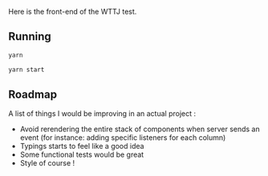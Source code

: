 Here is the front-end of the WTTJ test.

## Running

```bash
yarn

yarn start
```

## Roadmap

A list of things I would be improving in an actual project :

- Avoid rerendering the entire stack of components when server sends an event (for instance: adding specific listeners for each column)
- Typings starts to feel like a good idea
- Some functional tests would be great
- Style of course !
